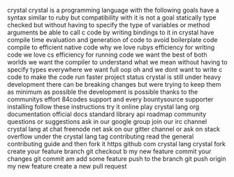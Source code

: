 crystal crystal is a programming language with the following goals have a syntax similar to ruby but compatibility with it is not a goal statically type checked but without having to specify the type of variables or method arguments be able to call c code by writing bindings to it in crystal have compile time evaluation and generation of code to avoid boilerplate code compile to efficient native code why we love rubys efficiency for writing code we love cs efficiency for running code we want the best of both worlds we want the compiler to understand what we mean without having to specify types everywhere we want full oop oh and we dont want to write c code to make the code run faster project status crystal is still under heavy development there can be breaking changes but were trying to keep them as minimum as possible the development is possible thanks to the communitys effort 84codes support and every bountysource supporter installing follow these instructions try it online play crystal lang org documentation official docs standard library api roadmap community questions or suggestions ask in our google group join our irc channel crystal lang at chat freenode net ask on our gitter channel or ask on stack overflow under the crystal lang tag contributing read the general contributing guide and then fork it https github com crystal lang crystal fork create your feature branch git checkout b my new feature commit your changes git commit am add some feature push to the branch git push origin my new feature create a new pull request